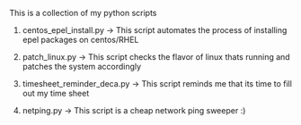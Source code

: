 This is a collection of my python scripts

1. centos_epel_install.py -> This script automates the process of installing epel
   packages on centos/RHEL

2. patch_linux.py -> This script checks the flavor of linux thats running and
   patches the system accordingly

3. timesheet_reminder_deca.py ->  This script reminds me that its time to fill
   out my time sheet

4. netping.py -> This script is a cheap network ping sweeper :)
